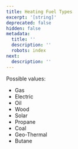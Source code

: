 ```yaml
---
title: Heating Fuel Types
excerpt: '[string]'
deprecated: false
hidden: false
metadata:
  title: ''
  description: ''
  robots: index
next:
  description: ''
---
```

Possible values:

* Gas
* Electric
* Oil
* Wood
* Solar
* Propane
* Coal
* Geo-Thermal
* Butane
